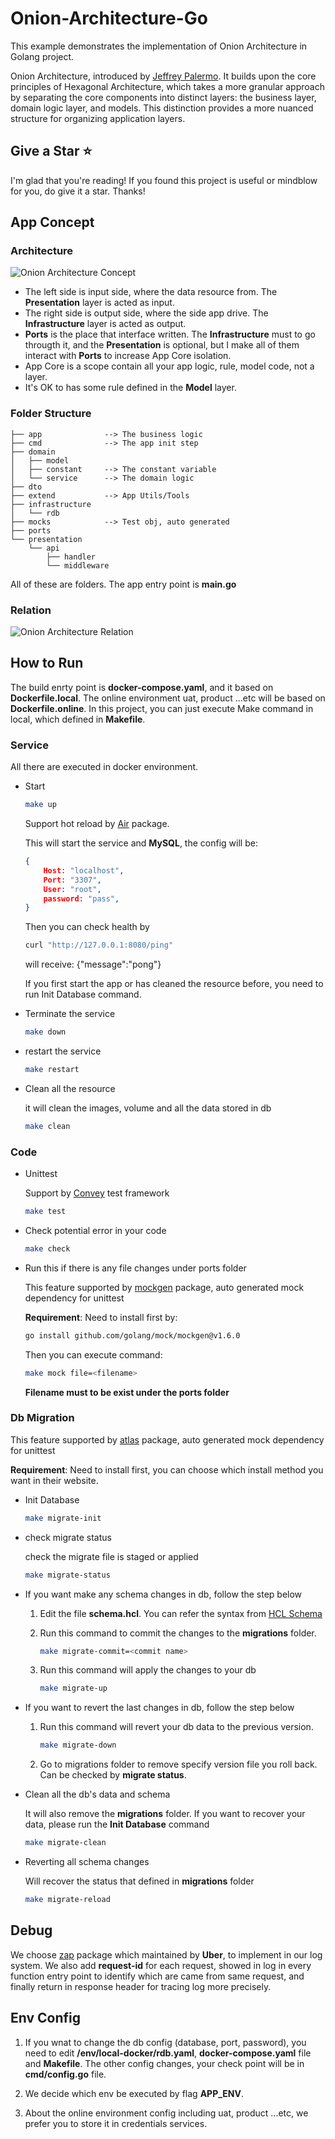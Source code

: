 # Onion-Architecture-Go

This example demonstrates the implementation of Onion Architecture in  Golang project.

Onion Architecture, introduced by [Jeffrey Palermo](https://jeffreypalermo.com/about/). It builds upon the core principles of Hexagonal Architecture, which takes a more granular approach by separating the core components into distinct layers: the business layer, domain logic layer, and models. This distinction provides a more nuanced structure for organizing application layers.

## Give a Star ⭐️

I'm glad that you're reading! If you found this project is useful or mindblow for you, do give it a star. Thanks!

## App Concept

### Architecture

![Onion Architecture Concept](https://raw.githubusercontent.com/yuntai229/Onion-Architecture-Go/master/Onion%20Architecture.drawio.png)

* The left side is input side, where the data resource from. The **Presentation** layer is acted as input.
* The right side is output side, where the side app drive. The **Infrastructure** layer is acted as output.
* **Ports** is the place that interface written. The **Infrastructure** must to go througth it, and the **Presentation** is optional, but I make all of them interact with **Ports** to increase App Core isolation.
* App Core is a scope contain all your app logic, rule, model code, not a layer.
* It's OK to has some rule defined in the **Model** layer.

### Folder Structure

```text
├── app              --> The business logic
├── cmd              --> The app init step
├── domain
│   ├── model
│   ├── constant     --> The constant variable
│   └── service      --> The domain logic
├── dto
├── extend           --> App Utils/Tools
├── infrastructure
│   └── rdb
├── mocks            --> Test obj, auto generated
├── ports
└── presentation
    └── api
        ├── handler
        └── middleware
```

All of these are folders. The app entry point is **main.go**

### Relation

![Onion Architecture Relation](https://raw.githubusercontent.com/yuntai229/Onion-Architecture-Go/master/Onion%20Architecture-relation.drawio.png)

## How to Run

The build enrty point is **docker-compose.yaml**, and it based on **Dockerfile.local**. The online environment uat, product ...etc will be based on **Dockerfile.online**. In this project, you can just execute Make command in local, which defined in **Makefile**.

### Service

All there are executed in docker environment.

* Start

    ```bash
    make up
    ```

    Support hot reload by [Air](https://github.com/cosmtrek/air) package.

    This will start the service and **MySQL**, the config will be:

    ```json
    {
        Host: "localhost",
        Port: "3307",
        User: "root",
        password: "pass",
    }
    ```

    Then you can check health by

    ```bash
    curl "http://127.0.0.1:8080/ping"
    ```

    will receive: {"message":"pong"}

    If you first start the app or has cleaned the resource before, you need to run Init Database command.

* Terminate the service

    ```bash
    make down
    ```

* restart the service

    ```bash
    make restart
    ```

* Clean all the resource

    it will clean the images, volume and all the data stored in db

    ```bash
    make clean
    ```

### Code

* Unittest

    Support by [Convey](https://smartystreets.github.io/goconvey/) test framework

    ```bash
    make test
    ```

* Check potential error in your code

    ```bash
    make check
    ```

* Run this if there is any file changes under ports folder

    This feature supported by [mockgen](https://github.com/golang/mock) package, auto generated mock dependency for unittest

    **Requirement**: Need to install first by:

    ```bash
    go install github.com/golang/mock/mockgen@v1.6.0
    ```

    Then you can execute command:

    ```bash
    make mock file=<filename>
    ```

     **Filename must to be exist under the ports folder**

### Db Migration

This feature supported by [atlas](https://atlasgo.io) package, auto generated mock dependency for unittest

**Requirement**: Need to install first, you can choose which install method you want in their website.

* Init Database

    ```bash
    make migrate-init
    ```

* check migrate status

    check the migrate file is staged or applied

    ```bash
    make migrate-status
    ```

* If you want make any schema changes in db, follow the step below

    1. Edit the file **schema.hcl**. You can refer the syntax from [HCL Schema](https://atlasgo.io/atlas-schema/hcl)
    2. Run this command to commit the changes to the **migrations** folder.

        ```bash
        make migrate-commit=<commit name>
        ```

    3. Run this command will apply the changes to your db

        ```bash
        make migrate-up
        ```

* If you want to revert the last changes in db, follow the step below

    1. Run this command will revert your db data to the previous version.

        ```bash
        make migrate-down
        ```

    2. Go to migrations folder to remove specify version file you roll back. Can be checked by **migrate status**.

* Clean all the db's data and schema

    It will also remove the **migrations** folder. If you want to recover your data, please run the **Init Database** command

    ```bash
    make migrate-clean
    ```

* Reverting all schema changes

    Will recover the status that defined in **migrations** folder

    ```bash
    make migrate-reload
    ```

## Debug

We choose [zap](https://github.com/uber-go/zap) package which maintained by **Uber**, to implement in our log system. We also add **request-id** for each request, showed in log in every function entry point to identify which are came from same request, and finally return in response header for tracing log more precisely.

## Env Config

1. If you wnat to change the db config (database, port, password), you need to edit **/env/local-docker/rdb.yaml**, **docker-compose.yaml** file and **Makefile**. The other config changes, your check point will be in **cmd/config.go** file.

2. We decide which env be executed by flag **APP_ENV**.

3. About the online environment config including uat, product ...etc, we prefer you to store it in credentials services.
